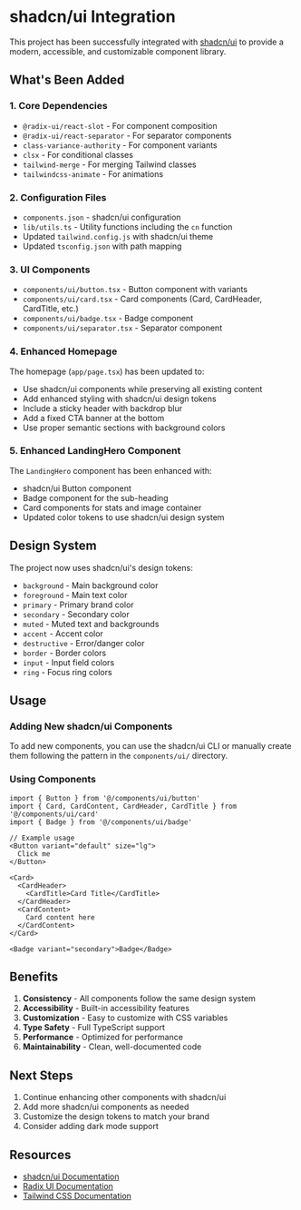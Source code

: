 # shadcn/ui Integration

This project has been successfully integrated with [shadcn/ui](https://ui.shadcn.com/) to provide a modern, accessible, and customizable component library.

## What's Been Added

### 1. Core Dependencies
- `@radix-ui/react-slot` - For component composition
- `@radix-ui/react-separator` - For separator components
- `class-variance-authority` - For component variants
- `clsx` - For conditional classes
- `tailwind-merge` - For merging Tailwind classes
- `tailwindcss-animate` - For animations

### 2. Configuration Files
- `components.json` - shadcn/ui configuration
- `lib/utils.ts` - Utility functions including the `cn` function
- Updated `tailwind.config.js` with shadcn/ui theme
- Updated `tsconfig.json` with path mapping

### 3. UI Components
- `components/ui/button.tsx` - Button component with variants
- `components/ui/card.tsx` - Card components (Card, CardHeader, CardTitle, etc.)
- `components/ui/badge.tsx` - Badge component
- `components/ui/separator.tsx` - Separator component

### 4. Enhanced Homepage
The homepage (`app/page.tsx`) has been updated to:
- Use shadcn/ui components while preserving all existing content
- Add enhanced styling with shadcn/ui design tokens
- Include a sticky header with backdrop blur
- Add a fixed CTA banner at the bottom
- Use proper semantic sections with background colors

### 5. Enhanced LandingHero Component
The `LandingHero` component has been enhanced with:
- shadcn/ui Button component
- Badge component for the sub-heading
- Card components for stats and image container
- Updated color tokens to use shadcn/ui design system

## Design System

The project now uses shadcn/ui's design tokens:
- `background` - Main background color
- `foreground` - Main text color
- `primary` - Primary brand color
- `secondary` - Secondary color
- `muted` - Muted text and backgrounds
- `accent` - Accent color
- `destructive` - Error/danger color
- `border` - Border colors
- `input` - Input field colors
- `ring` - Focus ring colors

## Usage

### Adding New shadcn/ui Components

To add new components, you can use the shadcn/ui CLI or manually create them following the pattern in the `components/ui/` directory.

### Using Components

```tsx
import { Button } from '@/components/ui/button'
import { Card, CardContent, CardHeader, CardTitle } from '@/components/ui/card'
import { Badge } from '@/components/ui/badge'

// Example usage
<Button variant="default" size="lg">
  Click me
</Button>

<Card>
  <CardHeader>
    <CardTitle>Card Title</CardTitle>
  </CardHeader>
  <CardContent>
    Card content here
  </CardContent>
</Card>

<Badge variant="secondary">Badge</Badge>
```

## Benefits

1. **Consistency** - All components follow the same design system
2. **Accessibility** - Built-in accessibility features
3. **Customization** - Easy to customize with CSS variables
4. **Type Safety** - Full TypeScript support
5. **Performance** - Optimized for performance
6. **Maintainability** - Clean, well-documented code

## Next Steps

1. Continue enhancing other components with shadcn/ui
2. Add more shadcn/ui components as needed
3. Customize the design tokens to match your brand
4. Consider adding dark mode support

## Resources

- [shadcn/ui Documentation](https://ui.shadcn.com/)
- [Radix UI Documentation](https://www.radix-ui.com/)
- [Tailwind CSS Documentation](https://tailwindcss.com/) 